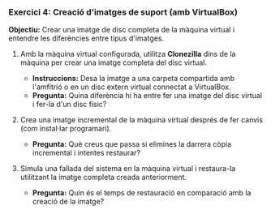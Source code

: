### Exercici 4: Creació d’imatges de suport (amb VirtualBox)

**Objectiu:** Crear una imatge de disc completa de la màquina virtual i entendre les diferències entre tipus d'imatges.

1. Amb la màquina virtual configurada, utilitza **Clonezilla** dins de la màquina per crear una imatge completa del disc virtual.
   - **Instruccions:** Desa la imatge a una carpeta compartida amb l'amfitrió o en un disc extern virtual connectat a VirtualBox.
   - **Pregunta:** Quina diferència hi ha entre fer una imatge del disc virtual i fer-la d'un disc físic?

2. Crea una imatge incremental de la màquina virtual després de fer canvis (com instal·lar programari).
   - **Pregunta:** Què creus que passa si elimines la darrera còpia incremental i intentes restaurar?

3. Simula una fallada del sistema en la màquina virtual i restaura-la utilitzant la imatge completa creada anteriorment.
   - **Pregunta:** Quin és el temps de restauració en comparació amb la creació de la imatge?
